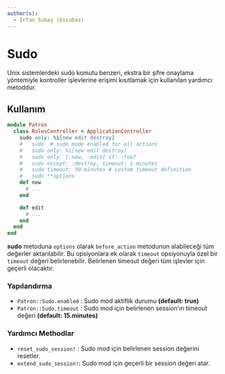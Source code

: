 ```yaml
---
author(s):
  - İrfan Subaş (@isubas)
---
```


Sudo
====

Unix sistemlerdeki sudo komutu benzeri, ekstra bir şifre onaylama yöntemiyle
kontroller işlevlerine erişimi kısıtlamak için kullanılan yardımcı metoddur.

Kullanım
--------

```ruby
module Patron
  class RolesController < ApplicationController
    sudo only: %i[new edit destroy]
    #   sudo  # sudo mode enabled for all actions
    #   sudo only: %i[new edit destroy]
    #   sudo only: [:new, :edit] if: :foo?
    #   sudo except: :destroy, timeout: 1.minutes
    #   sudo timeout: 30.minutes # custom timeout definition
    #   sudo **options
    def new
      # ...
    end

    def edit
      # ...
    end
  end
end
```

**sudo** metoduna `options` olarak `before_action` metodunun alabileceği tüm
değerler aktarılabilir. Bu opsiyonlara ek olarak `timeout` opsiyonuyla özel bir
`timeout` değeri belirlenebilir. Belirlenen timeout değeri tüm işlevler için
geçerli olacaktır.

### Yapılandırma

- `Patron::Sudo.enabled` : Sudo mod aktiflik durumu **(default: true)**
- `Patron::Sudo.timeout` : Sudo mod için belirlenen session'ın timeout değeri **(default: 15.minutes)**

### Yardımcı Methodlar

- `reset_sudo_session!` : Sudo mod için belirlenen session değerini resetler.
- `extend_sudo_session!`: Sudo mod için geçerli bir session değeri atar.
